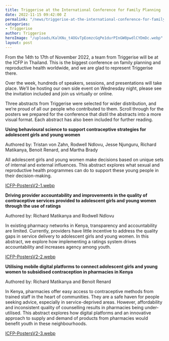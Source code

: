 ```yaml
---
title: Triggerise at the International Conference for Family Planning
date: 2022-11-15 09:42:00 Z
permalink: "/news/triggerise-at-the-international-conference-for-family-planning"
categories:
- Triggerise
author: Triggerise
heroImage: "/uploads/KalKNu_t4OGvTpEomzcGqPe1durPInGW0pwdlCYDmDc.webp"
layout: post
---
```


From the 14th to 17th of November 2022, a team from Triggerise will be at the ICFP in Thailand. This is the biggest conference on family planning and reproductive health worldwide, and we are glad to represent Triggerise there. 

Over the week, hundreds of speakers, sessions, and presentations will take place. We’ll be hosting our own side event on Wednesday night, please see the invitation included and join us virtually or online. 

Three abstracts from Triggerise were selected for wider distribution, and we’re proud of all our people who contributed to them. Scroll through for the posters we prepared for the conference that distil the abstracts into a more visual format. Each abstract has also been included for further reading.



**Using behavioural science to support contraceptive strategies for adolescent girls and young women**

Authored by: Tristan von Zahn, Rodwell Ndlovu, Jesse Njunguru, Richard Matikanya, Benoit Renard, and Martha Brady

All adolescent girls and young women make decisions based on unique sets of internal and external influences. This abstract explores what sexual and reproductive health programmes can do to support these young people in their decision-making.


[ICFP-PostersV2-1.webp](/uploads/ICFP-PostersV2-1.webp)



**Driving provider accountability and improvements in the quality of contraceptive services provided to adolescent girls and young women through the use of ratings**

Authored by: Richard Matikanya and Rodwell Ndlovu

In existing pharmacy networks in Kenya, transparency and accountability are limited. Currently, providers have little incentive to address the quality gaps in service delivery to adolescent girls and young women. In this abstract, we explore how implementing a ratings system drives accountability and increases agency among youth. 


[ICFP-PostersV2-2.webp](/uploads/ICFP-PostersV2-2.webp)



**Utilising mobile digital platforms to connect adolescent girls and young women to subsidised contraception in pharmacies in Kenya**

Authored by: Richard Matikanya and Benoit Renard

In Kenya, pharmacies offer easy access to contraceptive methods from trained staff in the heart of communities. They are a safe haven for people seeking advice, especially in service-deprived areas. However, affordability and inconsistent quality of counselling results in pharmacies being under-utilised. This abstract explores how digital platforms and an innovative approach to supply and demand of products from pharmacies would benefit youth in these neighbourhoods. 


[ICFP-PostersV2-3.webp](/uploads/ICFP-PostersV2-3.webp)
